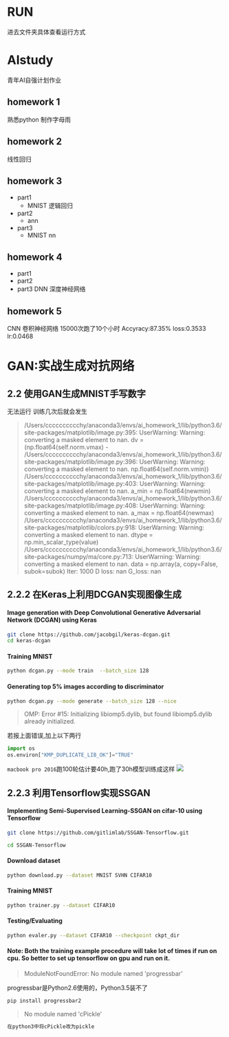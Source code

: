 # RUN 
进去文件夹具体查看运行方式
# AIstudy
青年AI自强计划作业

## homework 1
熟悉python
制作字母雨

## homework 2
线性回归

## homework 3
- part1
    -  MNIST 逻辑回归
- part2
    - ann
- part3
    - MNIST nn

## homework 4
- part1
- part2
- part3
DNN
深度神经网络    
    
## homework 5
CNN
卷积神经网络
15000次跑了10个小时
Accyracy:87.35%
loss:0.3533
lr:0.0468

# GAN:实战生成对抗网络

## 2.2 使用GAN生成MNIST手写数字

无法运行
训练几次后就会发生


> /Users/cccccccccchy/anaconda3/envs/ai_homework_1/lib/python3.6/site-packages/matplotlib/image.py:395: UserWarning: Warning: converting a masked element to nan.
  dv = (np.float64(self.norm.vmax) -
/Users/cccccccccchy/anaconda3/envs/ai_homework_1/lib/python3.6/site-packages/matplotlib/image.py:396: UserWarning: Warning: converting a masked element to nan.
  np.float64(self.norm.vmin))
/Users/cccccccccchy/anaconda3/envs/ai_homework_1/lib/python3.6/site-packages/matplotlib/image.py:403: UserWarning: Warning: converting a masked element to nan.
  a_min = np.float64(newmin)
/Users/cccccccccchy/anaconda3/envs/ai_homework_1/lib/python3.6/site-packages/matplotlib/image.py:408: UserWarning: Warning: converting a masked element to nan.
  a_max = np.float64(newmax)
/Users/cccccccccchy/anaconda3/envs/ai_homework_1/lib/python3.6/site-packages/matplotlib/colors.py:918: UserWarning: Warning: converting a masked element to nan.
  dtype = np.min_scalar_type(value)
/Users/cccccccccchy/anaconda3/envs/ai_homework_1/lib/python3.6/site-packages/numpy/ma/core.py:713: UserWarning: Warning: converting a masked element to nan.
  data = np.array(a, copy=False, subok=subok)
Iter: 1000
D loss: nan
G_loss: nan

## 2.2.2 在Keras上利用DCGAN实现图像生成
#### Image generation with Deep Convolutional Generative Adversarial Network (DCGAN) using Keras
```bash
git clone https://github.com/jacobgil/keras-dcgan.git
cd keras-dcgan
```
#### Training MNIST 
```bash
python dcgan.py --mode train  --batch_size 128
```
#### Generating top 5% images according to discriminator
```bash
python dcgan.py --mode generate --batch_size 128 --nice
```

> OMP: Error #15: Initializing libiomp5.dylib, but found libiomp5.dylib already initialized.

若报上面错误,加上以下两行
```py
import os
os.environ["KMP_DUPLICATE_LIB_OK"]="TRUE"
```
`macbook pro 2016`跑100轮估计要40h,跑了30h模型训练成这样
![](http://ultronxr-oss-02.oss-cn-shenzhen.aliyuncs.com/cdn/img/nbutacm/dcgan_1.png)

## 2.2.3 利用Tensorflow实现SSGAN
#### Implementing Semi-Supervised Learning-SSGAN on cifar-10 using Tensorflow

```bash
git clone https://github.com/gitlimlab/SSGAN-Tensorflow.git

cd SSGAN-Tensorflow
```
#### Download dataset
```bash
python download.py --dataset MNIST SVHN CIFAR10
```

#### Training MNIST
```bash
python trainer.py --dataset CIFAR10
```

#### Testing/Evaluating
```bash 
python evaler.py --dataset CIFAR10 --checkpoint ckpt_dir
```

#### Note: Both the training example procedure will take lot of times if run on cpu. So better to set up tensorflow on gpu and run on it.


> ModuleNotFoundError: No module named 'progressbar'

progressbar是Python2.6使用的，Python3.5装不了
```bash
pip install progressbar2
```

>  No module named 'cPickle'

```bash
在python3中将cPickle改为pickle
```




